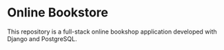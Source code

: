 # Online Bookstore
This repository is a full-stack online bookshop application developed with Django and PostgreSQL.
